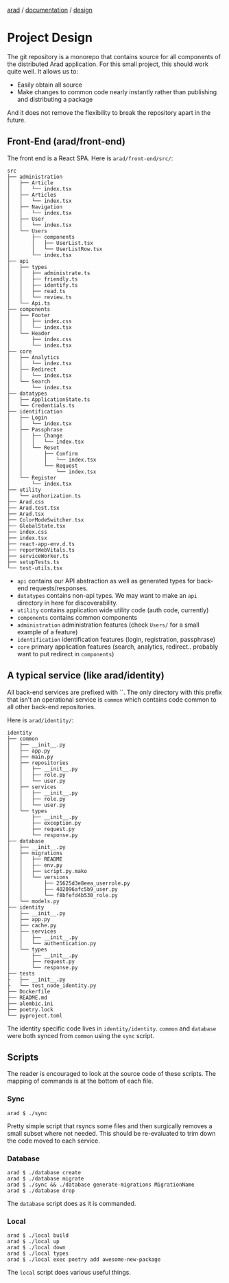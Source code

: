[arad](../../../../) / [documentation](../README.md) / [design](./README.md)

# Project Design

The git repository is a monorepo that contains source for all components of the distributed Arad application. For this
small project, this should work quite well. It allows us to:

- Easily obtain all source
- Make changes to common code nearly instantly rather than publishing and distributing a package

And it does not remove the flexibility to break the repository apart in the future.

## Front-End (arad/front-end)

The front end is a React SPA. Here is `arad/front-end/src/`:

```
src
├── administration
│   ├── Article
│   │   └── index.tsx
│   ├── Articles
│   │   └── index.tsx
│   ├── Navigation
│   │   └── index.tsx
│   ├── User
│   │   └── index.tsx
│   └── Users
│       ├── components
│       │   ├── UserList.tsx
│       │   └── UserListRow.tsx
│       └── index.tsx
├── api
│   ├── types
│   │   ├── administrate.ts
│   │   ├── friendly.ts
│   │   ├── identify.ts
│   │   ├── read.ts
│   │   └── review.ts
│   └── Api.ts
├── components
│   ├── Footer
│   │   ├── index.css
│   │   └── index.tsx
│   └── Header
│       ├── index.css
│       └── index.tsx
├── core
│   ├── Analytics
│   │   └── index.tsx
│   ├── Redirect
│   │   └── index.tsx
│   └── Search
│       └── index.tsx
├── datatypes
│   ├── ApplicationState.ts
│   └── Credentials.ts
├── identification
│   ├── Login
│   │   └── index.tsx
│   ├── Passphrase
│   │   ├── Change
│   │   │   └── index.tsx
│   │   └── Reset
│   │       ├── Confirm
│   │       │   └── index.tsx
│   │       └── Request
│   │           └── index.tsx
│   └── Register
│       └── index.tsx
├── utility
│   └── authorization.ts
├── Arad.css
├── Arad.test.tsx
├── Arad.tsx
├── ColorModeSwitcher.tsx
├── GlobalState.tsx
├── index.css
├── index.tsx
├── react-app-env.d.ts
├── reportWebVitals.ts
├── serviceWorker.ts
├── setupTests.ts
└── test-utils.tsx
```

- `api` contains our API abstraction as well as generated types for back-end requests/responses.
- `datatypes` contains non-api types. We may want to make an `api` directory in here for discoverability.
- `utility` contains application wide utility code (auth code, currently)
- `components` contains common components
- `administration` administration features (check `Users/` for a small example of a feature)
- `identification` identification features (login, registration, passphrase)
- `core` primary application features (search, analytics, redirect.. probably want to put redirect in `components`)

## A typical service (like arad/identity)

All back-end services are prefixed with ``. The only directory with this prefix that isn't an operational service is
`common` which contains code common to all other back-end repositories.

Here is `arad/identity/`:

```
identity
├── common
│   ├── __init__.py
│   ├── app.py
│   ├── main.py
│   ├── repositories
│   │   ├── __init__.py
│   │   ├── role.py
│   │   └── user.py
│   ├── services
│   │   ├── __init__.py
│   │   ├── role.py
│   │   └── user.py
│   └── types
│       ├── __init__.py
│       ├── exception.py
│       ├── request.py
│       └── response.py
├── database
│   ├── __init__.py
│   ├── migrations
│   │   ├── README
│   │   ├── env.py
│   │   ├── script.py.mako
│   │   └── versions
│   │       ├── 25625d3e8eea_userrole.py
│   │       ├── 402096afc5b9_user.py
│   │       └── f8bfefd4b530_role.py
│   └── models.py
├── identity
│   ├── __init__.py
│   ├── app.py
│   ├── cache.py
│   ├── services
│   │   ├── __init__.py
│   │   └── authentication.py
│   └── types
│       ├── __init__.py
│       ├── request.py
│       └── response.py
├── tests
├   ├── __init__.py
├   └── test_node_identity.py
├── Dockerfile
├── README.md
├── alembic.ini
├── poetry.lock
└── pyproject.toml
```

The identity specific code lives in `identity/identity`. `common` and `database` were both synced from `common`
using the `sync` script.

## Scripts

The reader is encouraged to look at the source code of these scripts. The mapping of commands is at the bottom of each
file.

### Sync

```
arad $ ./sync
```

Pretty simple script that rsyncs some files and then surgically removes a small subset where not needed. This should be
re-evaluated to trim down the code moved to each service.

### Database

```
arad $ ./database create
arad $ ./database migrate
arad $ ./sync && ./database generate-migrations MigrationName
arad $ ./database drop
```

The `database` script does as it is commanded.

### Local

```
arad $ ./local build
arad $ ./local up
arad $ ./local down
arad $ ./local types
arad $ ./local exec poetry add awesome-new-package
```

The `local` script does various useful things.
